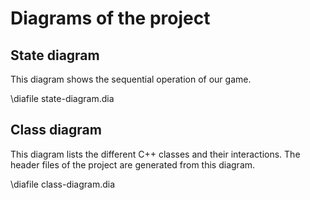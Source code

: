 # Diagrams of the project

## State diagram

This diagram shows the sequential operation of our game.

\diafile state-diagram.dia

## Class diagram

This diagram lists the different C++ classes and their interactions. The header files of the project are generated from this diagram.

\diafile class-diagram.dia
